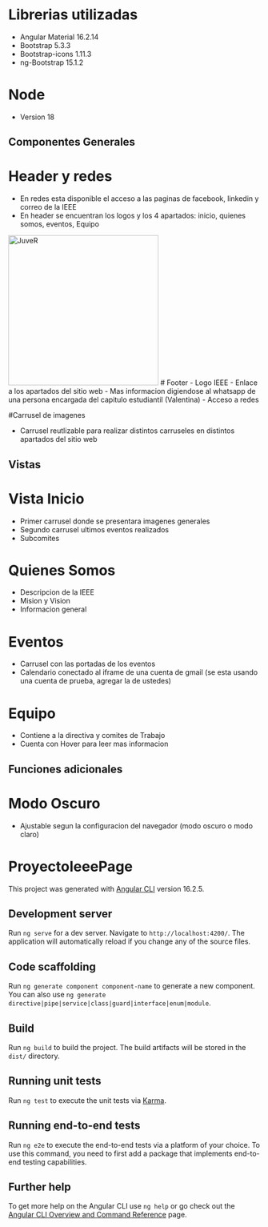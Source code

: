 # Librerias utilizadas
- Angular Material 16.2.14
- Bootstrap 5.3.3
- Bootstrap-icons 1.11.3
- ng-Bootstrap 15.1.2

# Node
- Version 18
## Componentes Generales
# Header y redes
- En redes esta disponible el acceso a las paginas de facebook, linkedin y correo de la IEEE
- En header se encuentran los logos y los 4 apartados: inicio, quienes somos, eventos, Equipo
<img src="https://drive.google.com/file/d/1wS6w3EQlhX-xV1ZaXNMAs5Kb1br08gEc/view?usp=sharing" alt="JuveR" width="300px">
# Footer
- Logo IEEE
- Enlace a los apartados del sitio web
- Mas informacion digiendose al whatsapp de una persona encargada del capitulo estudiantil (Valentina)
- Acceso a redes

#Carrusel de imagenes
- Carrusel reutlizable para realizar distintos carruseles en distintos apartados del sitio web

## Vistas
# Vista Inicio
- Primer carrusel donde se presentara imagenes generales
- Segundo carrusel ultimos eventos realizados
- Subcomites

# Quienes Somos
- Descripcion de la IEEE
- Mision y Vision
- Informacion general

# Eventos
- Carrusel con las portadas de los eventos
- Calendario conectado al iframe de una cuenta de gmail (se esta usando una cuenta de prueba, agregar la de ustedes)

# Equipo
- Contiene a la directiva y comites de Trabajo
- Cuenta con Hover para leer mas informacion

## Funciones adicionales
# Modo Oscuro
- Ajustable segun la configuracion del navegador (modo oscuro o modo claro)

# ProyectoIeeePage

This project was generated with [Angular CLI](https://github.com/angular/angular-cli) version 16.2.5.

## Development server

Run `ng serve` for a dev server. Navigate to `http://localhost:4200/`. The application will automatically reload if you change any of the source files.

## Code scaffolding

Run `ng generate component component-name` to generate a new component. You can also use `ng generate directive|pipe|service|class|guard|interface|enum|module`.

## Build

Run `ng build` to build the project. The build artifacts will be stored in the `dist/` directory.

## Running unit tests

Run `ng test` to execute the unit tests via [Karma](https://karma-runner.github.io).

## Running end-to-end tests

Run `ng e2e` to execute the end-to-end tests via a platform of your choice. To use this command, you need to first add a package that implements end-to-end testing capabilities.

## Further help

To get more help on the Angular CLI use `ng help` or go check out the [Angular CLI Overview and Command Reference](https://angular.io/cli) page.
